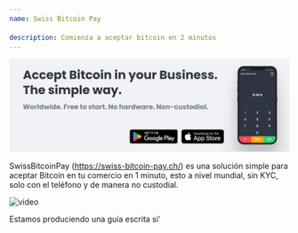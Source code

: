 ```yaml
---
name: Swiss Bitcoin Pay

description: Comienza a aceptar bitcoin en 2 minutos
---
```


![cover](assets/cover.jpeg)

SwissBitcoinPay (https://swiss-bitcoin-pay.ch/) es una solución simple para aceptar Bitcoin en tu comercio en 1 minuto, esto a nivel mundial, sin KYC, solo con el teléfono y de manera no custodial.

![video](https://youtu.be/_yAyJReq3Dg)

Estamos produciendo una guía escrita si'
